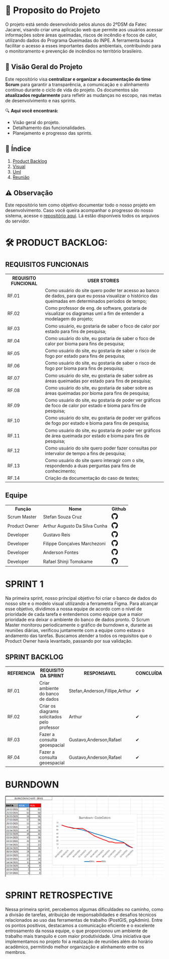# 🚀 Proposito do Projeto

O projeto está sendo desenvolvido pelos alunos do 2ºDSM da Fatec Jacareí, visando criar uma aplicação web que permite aos usuários acessar informações sobre áreas queimadas, riscos de incêndio e focos de calor, utilizando dados do Programa Queimadas do INPE. A ferramenta busca facilitar o acesso a esses importantes dados ambientais, contribuindo para o monitoramento e prevenção de incêndios no território brasileiro.

## 🌟 Visão Geral do Projeto
 
Este repositório visa **centralizar e organizar a documentação do time Scrum** para garantir a transparência, a comunicação e o alinhamento contínuo durante o ciclo de vida do projeto. Os documentos são **atualizados regularmente** para refletir as mudanças no escopo, nas metas de desenvolvimento e nas sprints.
 
 
🔍 **Aqui você encontrará:**
- Visão geral do projeto.
- Detalhamento das funcionalidades.
- Planejamento e progresso das sprints.
 
## 📂 Índice
 
1. [Product Backlog](Backlog/BackLog%20-%20V2.docx)
2. [Visual](Visual/)
3. [Uml](Uml/)
4. [Reunião](Reunião/)

## ⚠ Observação 

Este repositório tem como objetivo documentar todo o nosso projeto em desenvolvimento. Caso você queira acompanhar o progresso do nosso sistema, acesse o [repositório aqui](https://github.com/CodeGators/CodeGators---Front-Server). Lá estão disponíveis todos os arquivos do servidor.
 
 
 # 🛠 PRODUCT BACKLOG: 

<h2>REQUISITOS FUNCIONAIS</h2>
<table>
    <tr>
        <th>REQUISITO FUNCIONAL</th>
        <th>USER STORIES</th> 
    </tr>
    <tr>
        <td>RF.01</td>
        <td>Como usuário do site quero poder ter acesso ao banco de dados, para que eu possa visualizar o histórico das queimadas em determinados períodos de tempo;</td>
    </tr>
    <tr>
        <td>RF.02</td>
        <td>Como professor de eng. de software, gostaria de visualizar os diagramas uml a fim de entender a modelagem do projeto;</td>
    </tr>
    <tr>
        <td>RF.03</td>
        <td>Como usuário, eu gostaria de saber o foco de calor por estado para fins de pesquisa;</td>
    </tr>
    <tr>
        <td>RF.04</td>
        <td>Como usuário do site, eu gostaria de saber o foco de calor por bioma para fins de pesquisa;</td>
    </tr>
    <tr>
        <td>RF.05</td>
        <td>Como usuário do site, eu gostaria de saber o risco de fogo por estado para fins de pesquisa;</td>
    </tr>
    <tr>
        <td>RF.06</td>
        <td>Como usuário do site, eu gostaria de saber o risco de fogo por bioma para fins de pesquisa;</td>
    </tr>
    <tr>
        <td>RF.07</td>
        <td>Como usuário do site, eu gostaria de saber sobre as áreas queimadas por estado para fins de pesquisa;</td>
    </tr>
    <tr>
        <td>RF.08</td>
        <td> Como usuário do site, eu gostaria de saber sobre as áreas queimadas por bioma para fins de pesquisa;</td>
    </tr>
    <tr>
        <td>RF.09</td>
        <td>Como usuário do site, eu gostaria de poder ver gráficos de foco de calor por estado e bioma para fins de pesquisa;</td>
    </tr>
    <tr>
        <td>RF.10</td>
        <td>Como usuário do site, eu gostaria de poder ver gráficos de fogo por estado e bioma para fins de pesquisa;</td>
    </tr>
    <tr>
        <td>RF.11</td>
        <td>Como usuário do site, eu gostaria de poder ver gráficos de área queimada por estado e bioma para fins de pesquisa;</td>
    </tr>
    <tr>
        <td>RF.12</td>
        <td>Como usuário do site quero poder fazer consultas por intervalor de tempo a fins de pesquisa;</td>
    </tr>
    <tr>
        <td>RF.13</td>
        <td>Como usuário do site quero interagir com o site, respondendo a duas perguntas para fins de conhecimento; </td>
    </tr>
     <tr>
        <td>RF.14</td>
        <td>Criação da documentação do caso de testes; </td>
    </tr>
    </tr>
</table>


<h2>Equipe</h2>

<table>
    <tr>
        <th>Função</th>
        <th>Nome</th>
        <th>Github</th>
    </tr>
    <tr>
        <td>Scrum Master</td>
        <td>Stefan Souza Cruz</td>
        <td><a href=https://github.com/Stefan0212><img src="imagens/github-logo.png" style="height:20px; width:20px;"></a></td>
    </tr>
    <tr>
        <td>Product Owner</td>
        <td>Arthur Augusto Da Silva Cunha</td> 
        <td><a href=https://github.com/ArthurAugusto10><img src="imagens/github-logo.png" style="height:20px; width:20px;"></a></td>
    </tr>
    <tr>
        <td>Developer</td>
        <td>Gustavo Reis</td>
        <td><a href=https://github.com/GustavoReis-xml><img src="imagens/github-logo.png" style="height:20px; width:20px;"></a></td>
    </tr>
    <tr>
        <td>Developer</td>
        <td>Filippe Gonçalves Marchezoni</td>
        <td><a href=https://github.com/FilippeGM><img src="imagens/github-logo.png" style="height:20px; width:20px;"></a></td>
    </tr>
    <tr>
        <td>Developer</td>
        <td>Anderson Fontes</td>
        <td><a href=https://github.com/Anderson-Fontes><img src="imagens/github-logo.png" style="height:20px; width:20px;"></a></td>
    </tr>
    <tr>
        <td>Developer</td>
        <td>Rafael Shinji Tomokame</td>
        <td><a href=https://github.com/RafaelShinjiTomokame><img src="imagens/github-logo.png" style="height:20px; width:20px;"></a></td>
    </tr>
</table>

# SPRINT 1 

Na primeira sprint, nosso principal objetivo foi criar o banco de dados do nosso site e o modelo visual utilizando a ferramenta Figma. Para alcançar esse objetivo, dividimos a nossa equipe de acordo com o nível de prioridade de cada tarefa e entendemos como equipe que a maior prioridade era deixar o ambiente do banco de dados pronto. O Scrum Master monitorou periodicamente o gráfico de burndown e, durante as reuniões diárias, verificou juntamente com a equipe como estava o andamento das tarefas. Buscamos atender a todos os requisitos que o Product Owner havia levantado, passando por sua validação.


<h2>SPRINT BACKLOG</h2>
<table>
    <tr>
        <th>REFERENCIA</th>
        <th>REQUISITO DA SPRINT</th>
        <th>RESPONSAVEL</th>
        <th>CONCLUÍDA</th>
    </tr>
    <tr>
        <td>RF.01</td>
        <td>Criar ambiente do banco de dados</td>
        <td>Stefan,Anderson,Fillipe,Arthur</td>
        <td>✔</td>
    </tr>
    <tr>
        <td>RF.02</td>
        <td>Criar os diagrams solicitados pelo professor</td>
        <td>Arthur</td>
        <td>✔</td>
    </tr>
    <tr>
        <td>RF.03</td>
        <td>Fazer a consulta geoespacial</td>
        <td>Gustavo,Anderson,Rafael</td>
        <td>✔</td>
    </tr>
    <tr>
        <td>RF.04</td>
        <td>Fazer a consulta geoespacial</td>
        <td>Gustavo,Anderson,Rafael</td>
        <td>✔</td>
    </tr>
    </tr>
</table>


# BURNDOWN

![Anotação 2024-10-03 221449](https://github.com/CodeGators/CodeGators---Documentacao/blob/main/imagens/sprint1.png)

# SPRINT RETROSPECTIVE

Nessa primeira sprint, percebemos algumas dificuldades no caminho, como a divisão de tarefas, atribuição de responsabilidades e desafios técnicos relacionados ao uso das ferramentas de trabalho (PostGIS, pgAdmin).
Entre os pontos positivos, destacamos a comunicação eficiente e o excelente entrosamento da nossa equipe, o que proporcionou um ambiente de trabalho mais tranquilo e com maior produtividade. Uma iniciativa que implementamos no projeto foi a realização de reuniões além do horário acadêmico, permitindo melhor organização e alinhamento entre os membros.
